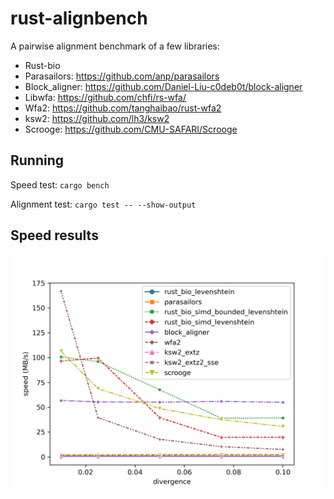 # rust-alignbench

A pairwise alignment benchmark of a few libraries:
* Rust-bio
* Parasailors: https://github.com/anp/parasailors
* Block_aligner: https://github.com/Daniel-Liu-c0deb0t/block-aligner
* Libwfa: https://github.com/chfi/rs-wfa/
* Wfa2: https://github.com/tanghaibao/rust-wfa2
* ksw2: https://github.com/lh3/ksw2
* Scrooge: https://github.com/CMU-SAFARI/Scrooge
 
## Running

Speed test: `cargo bench`

Alignment test: `cargo test -- --show-output`

## Speed results

![](analysis/out.png)
